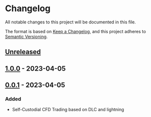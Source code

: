 # Changelog

All notable changes to this project will be documented in this file.

The format is based on [Keep a Changelog](https://keepachangelog.com/en/1.0.0/),
and this project adheres to [Semantic Versioning](https://semver.org/spec/v2.0.0.html).

## [Unreleased]

## [1.0.0] - 2023-04-05

## [0.0.1] - 2023-04-05

### Added

- Self-Custodial CFD Trading based on DLC and lightning

[Unreleased]: https://github.com/holzeis/10101/compare/1.0.0...HEAD
[1.0.0]: https://github.com/holzeis/10101/compare/0.0.1...1.0.0
[0.0.1]: https://github.com/holzeis/10101/compare/74ccc0e14cbe36dd0f00cb24b7f087f67a6c3b2a...0.0.1
